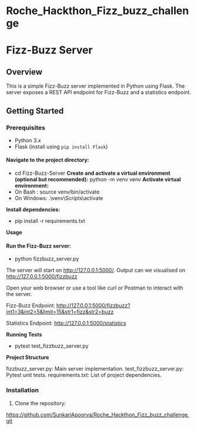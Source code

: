# Roche_Hackthon_Fizz_buzz_challenge

# Fizz-Buzz Server

## Overview

This is a simple Fizz-Buzz server implemented in Python using Flask. The server exposes a REST API endpoint for Fizz-Buzz and a statistics endpoint.

## Getting Started

### Prerequisites

- Python 3.x
- Flask (install using `pip install Flask`)

#### Navigate to the project directory:

- cd Fizz-Buzz-Server
**Create and activate a virtual environment (optional but recommended):**
   python -m venv venv
**Activate virtual environment:**
- On Bash : source venv/bin/activate  
- On Windows: .\venv\Scripts\activate

**Install dependencies:**

- pip install -r requirements.txt

**Usage**

#### Run the Fizz-Buzz server:
- python fizzbuzz_server.py

The server will start on http://127.0.0.1:5000/.
Output can we visualised on http://127.0.0.1:5000/fizzbuzz

Open your web browser or use a tool like curl or Postman to interact with the server.

Fizz-Buzz Endpoint: http://127.0.0.1:5000/fizzbuzz?int1=3&int2=5&limit=15&str1=fizz&str2=buzz

Statistics Endpoint: http://127.0.0.1:5000/statistics

**Running Tests**

- pytest test_fizzbuzz_server.py

**Project Structure**

fizzbuzz_server.py: Main server implementation.
test_fizzbuzz_server.py: Pytest unit tests.
requirements.txt: List of project dependencies.

### Installation

1. Clone the repository:

  https://github.com/SunkariApoorva/Roche_Hackthon_Fizz_buzz_challenge.git
